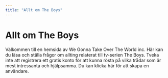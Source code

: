 ```yaml
---
title: "Allt om The Boys"
---
```

Allt om The Boys
=========================

Välkommen till en hemsida av We Gonna Take Over The World inc. Här kan du läsa och ställa frågor om allting relaterat till tv-serien The Boys. Tveka inte att registrera ett gratis konto för att kunna rösta på vilka trådar som är mest intressanta och hjälpsamma. Du kan klicka här för att skapa en användare.  


